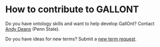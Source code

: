 # How to contribute to GALLONT

Do you have ontology skills and want to help develop GallOnt? Contact [Andy Deans](https://github.com/adeans) (Penn State).

Do you have ideas for new terms? Submit a [new term request](https://github.com/adeans/gallont/issues).
